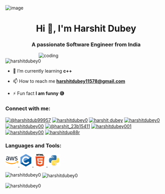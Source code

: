 ![image](https://github.com/user-attachments/assets/5e18fa4d-b22f-406a-96df-605310372bad)
<h1 align="center">Hi 👋, I'm Harshit Dubey</h1>
<h3 align="center">A passionate Software Engineer from India</h3>

<img align="right" alt="coding" width="400" src="https://user-images.githubusercontent.com/55389276/140866485-8fb1c876-9a8f-4d6a-98dc-08c4981eaf70.gif">

<p align="left"> <img src="https://komarev.com/ghpvc/?username=harshitdubey0&label=Profile%20views&color=0e75b6&style=flat" alt="harshitdubey0" /> </p>

- 🌱 I’m currently learning **c++**

- 📫 How to reach me **harshitdubey11578@gmail.com**

- ⚡ Fun fact **I am funny 😅**

<h3 align="left">Connect with me:</h3>
<p align="left">
<a href="https://twitter.com/@harshitdub99957" target="blank"><img align="center" src="https://raw.githubusercontent.com/rahuldkjain/github-profile-readme-generator/master/src/images/icons/Social/twitter.svg" alt="@harshitdub99957" height="30" width="40" /></a>
<a href="https://linkedin.com/in/harshitdubey0" target="blank"><img align="center" src="https://raw.githubusercontent.com/rahuldkjain/github-profile-readme-generator/master/src/images/icons/Social/linked-in-alt.svg" alt="harshitdubey0" height="30" width="40" /></a>
<a href="https://fb.com/harshit dubey" target="blank"><img align="center" src="https://raw.githubusercontent.com/rahuldkjain/github-profile-readme-generator/master/src/images/icons/Social/facebook.svg" alt="harshit dubey" height="30" width="40" /></a>
<a href="https://instagram.com/harshitdubey00" target="blank"><img align="center" src="https://raw.githubusercontent.com/rahuldkjain/github-profile-readme-generator/master/src/images/icons/Social/instagram.svg" alt="harshitdubey0" height="30" width="40" /></a>
<a href="https://www.codechef.com/users/harshitdubey00" target="blank"><img align="center" src="https://cdn.jsdelivr.net/npm/simple-icons@3.1.0/icons/codechef.svg" alt="harshitdubey00" height="30" width="40" /></a>
<a href="https://www.hackerrank.com/@harshit_23b15411" target="blank"><img align="center" src="https://raw.githubusercontent.com/rahuldkjain/github-profile-readme-generator/master/src/images/icons/Social/hackerrank.svg" alt="@harshit_23b15411" height="30" width="40" /></a>
<a href="https://codeforces.com/profile/harshitdubey001" target="blank"><img align="center" src="https://raw.githubusercontent.com/rahuldkjain/github-profile-readme-generator/master/src/images/icons/Social/codeforces.svg" alt="harshitdubey001" height="30" width="40" /></a>
<a href="https://www.leetcode.com/harshitdubey00" target="blank"><img align="center" src="https://raw.githubusercontent.com/rahuldkjain/github-profile-readme-generator/master/src/images/icons/Social/leet-code.svg" alt="harshitdubey00" height="30" width="40" /></a>
<a href="https://auth.geeksforgeeks.org/user/harshitdup88r" target="blank"><img align="center" src="https://raw.githubusercontent.com/rahuldkjain/github-profile-readme-generator/master/src/images/icons/Social/geeks-for-geeks.svg" alt="harshitdup88r" height="30" width="40" /></a>
</p>

<h3 align="left">Languages and Tools:</h3>
<p align="left"> <a href="https://aws.amazon.com" target="_blank" rel="noreferrer"> <img src="https://raw.githubusercontent.com/devicons/devicon/master/icons/amazonwebservices/amazonwebservices-original-wordmark.svg" alt="aws" width="40" height="40"/> </a> <a href="https://www.cprogramming.com/" target="_blank" rel="noreferrer"> <img src="https://raw.githubusercontent.com/devicons/devicon/master/icons/c/c-original.svg" alt="c" width="40" height="40"/> </a> <a href="https://www.w3.org/html/" target="_blank" rel="noreferrer"> <img src="https://raw.githubusercontent.com/devicons/devicon/master/icons/html5/html5-original-wordmark.svg" alt="html5" width="40" height="40"/> </a> <a href="https://www.python.org" target="_blank" rel="noreferrer"> <img src="https://raw.githubusercontent.com/devicons/devicon/master/icons/python/python-original.svg" alt="python" width="40" height="40"/> </a> </p>

<p><img align="left" src="https://github-readme-stats.vercel.app/api/top-langs?username=harshitdubey0&show_icons=true&locale=en&layout=compact" alt="harshitdubey0" /></p>

<p>&nbsp;<img align="center" src="https://github-readme-stats.vercel.app/api?username=harshitdubey0&show_icons=true&locale=en" alt="harshitdubey0" /></p>

<p><img align="center" src="https://github-readme-streak-stats.herokuapp.com/?user=harshitdubey0&" alt="harshitdubey0" /></p>
